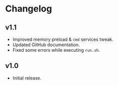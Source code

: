 # Changelog

## v1.1
- Improved memory preload & `cmd` services tweak.
- Updated GitHub documentation.
- Fixed some errors while executing `run.sh`.

## v1.0
- Initial release.